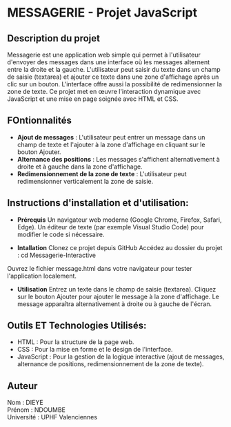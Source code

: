 
# MESSAGERIE - Projet JavaScript


## Description du projet
Messagerie est une application web simple qui permet à l'utilisateur d'envoyer des messages dans une interface où les messages alternent entre la droite et la gauche. L'utilisateur peut saisir du texte dans un champ de saisie (textarea) et ajouter ce texte dans une zone d'affichage après un clic sur un bouton. L'interface offre aussi la possibilité de redimensionner la zone de texte. Ce projet met en œuvre l'interaction dynamique avec JavaScript et une mise en page soignée avec HTML et CSS.

## FOntionnalités 
- **Ajout de messages** : L'utilisateur peut entrer un message dans un champ de texte et l'ajouter à la zone d'affichage en cliquant sur le bouton Ajouter.
- **Alternance des positions** : Les messages s'affichent alternativement à droite et à gauche dans la zone d'affichage.
- **Redimensionnement de la zone de texte** : L'utilisateur peut redimensionner verticalement la zone de saisie.

## Instructions d'installation et d'utilisation:
- **Prérequis**
Un navigateur web moderne (Google Chrome, Firefox, Safari, Edge).
Un éditeur de texte (par exemple Visual Studio Code) pour modifier le code si nécessaire.

- **Intallation**
Clonez ce projet depuis GitHub
Accédez au dossier du projet : cd Messagerie-Interactive

Ouvrez le fichier message.html dans votre navigateur pour tester l'application localement.

- **Utilisation**
Entrez un texte dans le champ de saisie (textarea).
Cliquez sur le bouton Ajouter pour ajouter le message à la zone d'affichage.
Le message apparaîtra alternativement à droite ou à gauche de l'écran.

## Outils ET Technologies Utilisés:
- HTML : Pour la structure de la page web.
- CSS : Pour la mise en forme et le design de l'interface.
- JavaScript : Pour la gestion de la logique interactive (ajout de messages, alternance de positions, redimensionnement de la zone de texte).

## Auteur
Nom : DIEYE  
Prénom : NDOUMBE  
Université : UPHF Valenciennes


